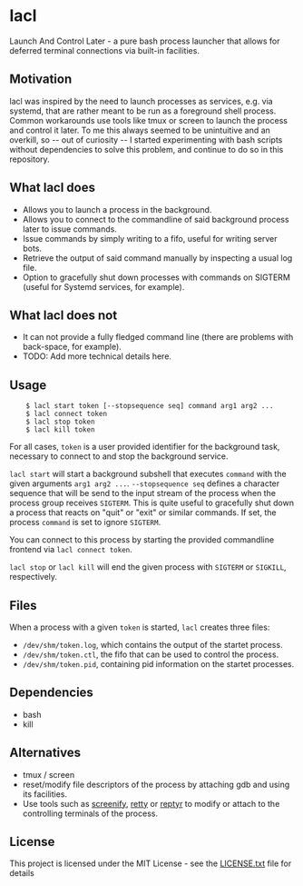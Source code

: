 # lacl
Launch And Control Later - a pure bash process launcher that allows for deferred terminal connections via built-in facilities.

## Motivation
lacl was inspired by the need to launch processes as services, e.g. via systemd, that are rather meant to be run as a foreground shell process. Common workarounds use tools like tmux or screen to launch the process and control it later.
To me this always seemed to be unintuitive and an overkill, so -- out of curiosity -- I started experimenting with bash scripts without dependencies to solve this problem, and continue to do so in this repository.

## What lacl does
- Allows you to launch a process in the background.
- Allows you to connect to the commandline of said background process later to issue commands.
- Issue commands by simply writing to a fifo, useful for writing server bots.
- Retrieve the output of said command manually by inspecting a usual log file.
- Option to gracefully shut down processes with commands on SIGTERM (useful for Systemd services, for example).

## What lacl does not
- It can not provide a fully fledged command line (there are problems with back-space, for example).
- TODO: Add more technical details here.

## Usage
```
    $ lacl start token [--stopsequence seq] command arg1 arg2 ...
    $ lacl connect token
    $ lacl stop token
    $ lacl kill token
```

For all cases, `token` is a user provided identifier for the background task, necessary to connect to and stop the background service.

`lacl start` will start a background subshell that executes `command` with the given arguments `arg1 arg2 ...`. `--stopsequence seq` defines a character sequence that will be send to the input stream of the process when the process group receives `SIGTERM`. This is quite useful to gracefully shut down a process that reacts on "quit" or "exit" or similar commands. If set, the process `command` is set to ignore `SIGTERM`.

You can connect to this process by starting the provided commandline frontend via `lacl connect token`.

`lacl stop` or `lacl kill` will end the given process with `SIGTERM` or `SIGKILL`, respectively.

## Files
When a process with a given `token` is started, `lacl` creates three files:
* `/dev/shm/token.log`, which contains the output of the startet process.
* `/dev/shm/token.ctl`, the fifo that can be used to control the process.
* `/dev/shm/token.pid`, containing pid information on the startet processes.

## Dependencies
* bash
* kill

## Alternatives
- tmux / screen
- reset/modify file descriptors of the process by attaching gdb and using its facilities.
- Use tools such as [screenify](http://sooda.dy.fi/foo/screenify), [retty](http://manpages.ubuntu.com/manpages/precise/man1/retty.1.html) or [reptyr](https://github.com/nelhage/reptyr) to modify or attach to the controlling terminals of the process.

## License
This project is licensed under the MIT License - see the [LICENSE.txt](LICENSE.txt) file for details

